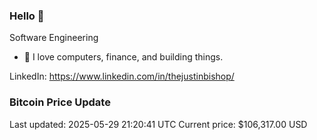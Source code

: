 ### Hello 🤙  

Software Engineering

- 🔭 I love computers, finance, and building things.
  
LinkedIn: https://www.linkedin.com/in/thejustinbishop/  
































































































































































































































































































































































































































































































































### Bitcoin Price Update
Last updated: 2025-05-29 21:20:41 UTC
Current price: $106,317.00 USD

